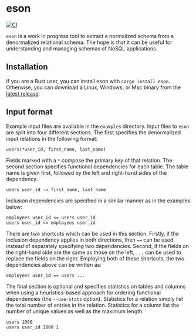 # eson

[![CI](https://github.com/michaelmior/eson/actions/workflows/ci.yml/badge.svg)](https://github.com/michaelmior/eson/actions/workflows/ci.yml)

`eson` is a work in progress tool to extract a normalized schema from a denormalized relational schema.
The hope is that it can be useful for understanding and managing schemas of NoSQL applications.

## Installation

If you are a Rust user, you can install eson with `cargo install eson`.
Otherwise, you can download a Linux, Windows, or Mac binary from the [latest release](https://github.com/michaelmior/eson/releases/latest).

## Input format

Example input files are available in the `examples` directory.
Input files to `eson` are split into four different sections.
The first specifies the denormalized input relations in the following format:

```
users(*user_id, first_name, last_name)
```

Fields marked with a `*` compose the primary key of that relation.
The second section specifies functional dependencies for each table.
The table name is given first, followed by the left and right-hand sides of the dependency.

```
users user_id -> first_name, last_name
```

Inclusion dependencies are specified in a similar manner as in the examples below:

```
employees user_id <= users user_id
users user_id <= employees user_id
```

There are two shortcuts which can be used in this section.
Firstly, if the inclusion dependency applies in both directions, then `==` can be used instead of separately specifying two dependencies.
Second, if the fields on the right-hand side are the same as those on the left, `...` can be used to replace the fields on the right.
Employing both of these shortcuts, the two dependencies above can be written as:

```
employees user_id == users ...
```

The final section is optional and specifies statistics on tables and columns when using a heuristics-based approach for ordering functional dependencies (the `--use-stats` option).
Statistics for a relation simply list the total number of entries in the relation.
Statistics for a column list the number of unique values as well as the maximum length.

```
users 1000
users user_id 1000 1
```
